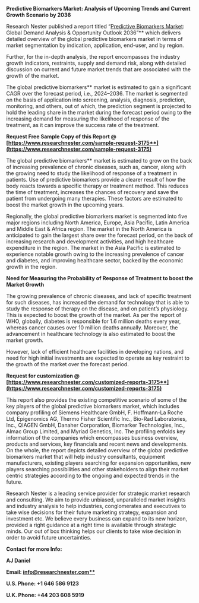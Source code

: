 ﻿<a name="_hlk69903280"></a>**Predictive Biomarkers Market: Analysis of Upcoming Trends and Current Growth Scenario by 2036**

Research Nester published a report titled “[Predictive Biomarkers Market](https://www.researchnester.com/reports/predictive-biomarkers-market/3175): Global Demand Analysis & Opportunity Outlook 2036”** which delivers detailed overview of the global predictive biomarkers market in terms of market segmentation by indication, application, end-user, and by region.

Further, for the in-depth analysis, the report encompasses the industry growth indicators, restraints, supply and demand risk, along with detailed discussion on current and future market trends that are associated with the growth of the market.

The global predictive biomarkers** market is estimated to gain a significant CAGR over the forecast period, i.e., 2024–2036. The market is segmented on the basis of application into screening, analysis, diagnosis, prediction, monitoring, and others, out of which, the prediction segment is projected to hold the leading share in the market during the forecast period owing to the increasing demand for measuring the likelihood of response of the treatment, as it can improve the success rate of the treatment.

**Request Free Sample Copy of this Report @ [https://www.researchnester.com/sample-request-3175**](https://www.researchnester.com/sample-request-3175)**

The global predictive biomarkers** market is estimated to grow on the back of increasing prevalence of chronic diseases, such as, cancer, along with the growing need to study <a name="_hlk74221474"></a>the likelihood of response of a treatment in patients. Use of predictive biomarkers provide a clearer result of how the body reacts towards a specific therapy or treatment method. This reduces the time of treatment, increases the chances of recovery and save the patient from undergoing many therapies. These factors are estimated to boost the market growth in the upcoming years.

Regionally, the global predictive biomarkers market is segmented into five major regions including North America, Europe, Asia Pacific, Latin America and Middle East & Africa region. The market in the North America is anticipated to gain the largest share over the forecast period, on the back of increasing research and development activities, and high healthcare expenditure in the region. The market in the Asia Pacific is estimated to experience notable growth owing to the increasing prevalence of cancer and diabetes, and improving healthcare sector, backed by the economic growth in the region.

**Need for Measuring the Probability of Response of Treatment to boost the Market Growth**

The growing prevalence of chronic diseases, and lack of specific treatment for such diseases, has increased the demand for technology that is able to study the response of therapy on the disease, and on patient’s physiology. This is expected to boost the growth of the market. As per the report of WHO, globally, diabetes is responsible for 1.6 million deaths every year, whereas cancer causes over 10 million deaths annually. Moreover, the advancement in healthcare technology is also estimated to boost the market growth.

However, lack of efficient healthcare facilities in developing nations, and need for high initial investments are expected to operate as key restraint to the growth of the market over the forecast period.

**Request for customization @ [https://www.researchnester.com/customized-reports-3175**](https://www.researchnester.com/customized-reports-3175)**

This report also provides the existing competitive scenario of some of the key players of the global predictive biomarkers market, which includes company profiling of Siemens Healthcare GmbH, F. Hoffmann-La Roche Ltd, Epigenomics AG, Thermo Fisher Scientific Inc., Bio-Rad Laboratories, Inc., QIAGEN GmbH, Danaher Corporation, Biomarker Technologies, Inc., Almac Group Limited, and Myriad Genetics, Inc. The profiling enfolds key information of the companies which encompasses business overview, products and services, key financials and recent news and developments. On the whole, the report depicts detailed overview of the global predictive biomarkers market that will help industry consultants, equipment manufacturers, existing players searching for expansion opportunities, new players searching possibilities and other stakeholders to align their market centric strategies according to the ongoing and expected trends in the future.      

Research Nester is a leading service provider for strategic market research and consulting. We aim to provide unbiased, unparalleled market insights and industry analysis to help industries, conglomerates and executives to take wise decisions for their future marketing strategy, expansion and investment etc. We believe every business can expand to its new horizon, provided a right guidance at a right time is available through strategic minds. Our out of box thinking helps our clients to take wise decision in order to avoid future uncertainties.

**Contact for more Info:**

**AJ Daniel**

**Email: [info@researchnester.com**](mailto:info@researchnester.com)**

**U.S. Phone: +1 646 586 9123** 

**U.K. Phone: +44 203 608 5919**

